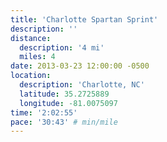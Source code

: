 ```yaml
---
title: 'Charlotte Spartan Sprint'
description: ''
distance:
  description: '4 mi'
  miles: 4
date: 2013-03-23 12:00:00 -0500
location:
  description: 'Charlotte, NC'
  latitude: 35.2725889
  longitude: -81.0075097
time: '2:02:55'
pace: '30:43' # min/mile
---
```


